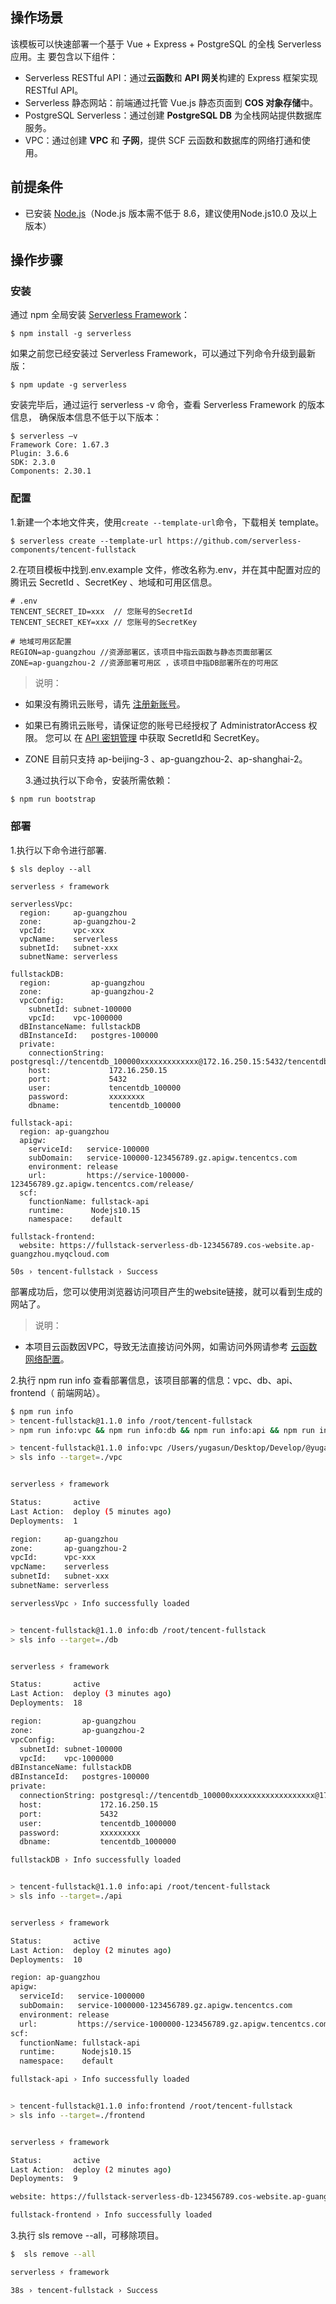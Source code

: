 ## 操作场景

该模板可以快速部署一个基于 Vue + Express + PostgreSQL 的全栈 Serverless 应用。主
要包含以下组件：

- Serverless RESTful API：通过**云函数**和 **API 网关**构建的 Express 框架实现
  RESTful API。
- Serverless 静态网站：前端通过托管 Vue.js 静态页面到 **COS 对象存储**中。
- PostgreSQL Serverless：通过创建 **PostgreSQL DB** 为全栈网站提供数据库服务。
- VPC：通过创建 **VPC** 和 **子网**，提供 SCF 云函数和数据库的网络打通和使用。

## 前提条件

- 已安装 [Node.js](https://nodejs.org/en/)（Node.js 版本需不低于 8.6，建议使用Node.js10.0 及以上版本）

## 操作步骤

### 安装

通过 npm 全局安装
[Serverless Framework](https://github.com/serverless/serverless)：

```shell
$ npm install -g serverless
```

如果之前您已经安装过 Serverless Framework，可以通过下列命令升级到最新版：

```shell
$ npm update -g serverless
```

安装完毕后，通过运行 serverless -v 命令，查看 Serverless Framework 的版本信息，
确保版本信息不低于以下版本：

```shell
$ serverless –v
Framework Core: 1.67.3
Plugin: 3.6.6
SDK: 2.3.0
Components: 2.30.1
```

### 配置

1.新建一个本地文件夹，使用`create --template-url`命令，下载相关 template。

```console
$ serverless create --template-url https://github.com/serverless-components/tencent-fullstack
```

2.在项目模板中找到.env.example 文件，修改名称为.env，并在其中配置对应的腾讯云
SecretId 、SecretKey 、地域和可用区信息。

```text
# .env
TENCENT_SECRET_ID=xxx  // 您账号的SecretId
TENCENT_SECRET_KEY=xxx // 您账号的SecretKey

# 地域可用区配置
REGION=ap-guangzhou //资源部署区，该项目中指云函数与静态页面部署区
ZONE=ap-guangzhou-2 //资源部署可用区 ，该项目中指DB部署所在的可用区
```

> 说明：

- 如果没有腾讯云账号，请先 [注册新账号](https://cloud.tencent.com/register)。
- 如果已有腾讯云账号，请保证您的账号已经授权了 AdministratorAccess 权限。 您可以
  在 [API 密钥管理](https://console.cloud.tencent.com/cam/capi) 中获取 SecretId和 SecretKey。
- ZONE 目前只支持 ap-beijing-3 、ap-guangzhou-2、ap-shanghai-2。

  3.通过执行以下命令，安装所需依赖：

```bash
$ npm run bootstrap
```

### 部署

1.执行以下命令进行部署.

```console
$ sls deploy --all

serverless ⚡ framework

serverlessVpc:
  region:     ap-guangzhou
  zone:       ap-guangzhou-2
  vpcId:      vpc-xxx
  vpcName:    serverless
  subnetId:   subnet-xxx
  subnetName: serverless

fullstackDB:
  region:         ap-guangzhou
  zone:           ap-guangzhou-2
  vpcConfig:
    subnetId: subnet-100000
    vpcId:    vpc-1000000
  dBInstanceName: fullstackDB
  dBInstanceId:   postgres-100000
  private:
    connectionString: postgresql://tencentdb_100000xxxxxxxxxxxxx@172.16.250.15:5432/tencentdb_1000000
    host:             172.16.250.15
    port:             5432
    user:             tencentdb_100000
    password:         xxxxxxxx
    dbname:           tencentdb_100000

fullstack-api:
  region: ap-guangzhou
  apigw:
    serviceId:   service-100000
    subDomain:   service-100000-123456789.gz.apigw.tencentcs.com
    environment: release
    url:         https://service-100000-123456789.gz.apigw.tencentcs.com/release/
  scf:
    functionName: fullstack-api
    runtime:      Nodejs10.15
    namespace:    default

fullstack-frontend:
  website: https://fullstack-serverless-db-123456789.cos-website.ap-guangzhou.myqcloud.com

50s › tencent-fullstack › Success 
```

部署成功后，您可以使用浏览器访问项目产生的website链接，就可以看到生成的网站了。

> 说明：

- 本项目云函数因VPC，导致无法直接访问外网，如需访问外网请参考 [云函数网络配置]( https://cloud.tencent.com/document/product/583/38202 )。

2.执行 npm run info 查看部署信息，该项目部署的信息：vpc、db、api、frontend（
前端网站）。

```bash
$ npm run info
> tencent-fullstack@1.1.0 info /root/tencent-fullstack
> npm run info:vpc && npm run info:db && npm run info:api && npm run info:frontend

> tencent-fullstack@1.1.0 info:vpc /Users/yugasun/Desktop/Develop/@yugasun/tencent-fullstack
> sls info --target=./vpc


serverless ⚡ framework

Status:       active
Last Action:  deploy (5 minutes ago)
Deployments:  1

region:     ap-guangzhou
zone:       ap-guangzhou-2
vpcId:      vpc-xxx
vpcName:    serverless
subnetId:   subnet-xxx
subnetName: serverless

serverlessVpc › Info successfully loaded


> tencent-fullstack@1.1.0 info:db /root/tencent-fullstack
> sls info --target=./db


serverless ⚡ framework

Status:       active
Last Action:  deploy (3 minutes ago)
Deployments:  18

region:         ap-guangzhou
zone:           ap-guangzhou-2
vpcConfig:
  subnetId: subnet-100000
  vpcId:    vpc-1000000
dBInstanceName: fullstackDB
dBInstanceId:   postgres-100000
private:
  connectionString: postgresql://tencentdb_100000xxxxxxxxxxxxxxxxxxx@172.16.250.15:5432/tencentdb_100000
  host:             172.16.250.15
  port:             5432
  user:             tencentdb_1000000
  password:         xxxxxxxxx
  dbname:           tencentdb_1000000

fullstackDB › Info successfully loaded


> tencent-fullstack@1.1.0 info:api /root/tencent-fullstack
> sls info --target=./api


serverless ⚡ framework

Status:       active
Last Action:  deploy (2 minutes ago)
Deployments:  10

region: ap-guangzhou
apigw:
  serviceId:   service-1000000
  subDomain:   service-1000000-123456789.gz.apigw.tencentcs.com
  environment: release
  url:         https://service-1000000-123456789.gz.apigw.tencentcs.com/release/
scf:
  functionName: fullstack-api
  runtime:      Nodejs10.15
  namespace:    default

fullstack-api › Info successfully loaded


> tencent-fullstack@1.1.0 info:frontend /root/tencent-fullstack
> sls info --target=./frontend


serverless ⚡ framework

Status:       active
Last Action:  deploy (2 minutes ago)
Deployments:  9

website: https://fullstack-serverless-db-123456789.cos-website.ap-guangzhou.myqcloud.com

fullstack-frontend › Info successfully loaded

```


3.执行 sls remove --all，可移除项目。

```bash
$  sls remove --all

serverless ⚡ framework

38s › tencent-fullstack › Success
```
